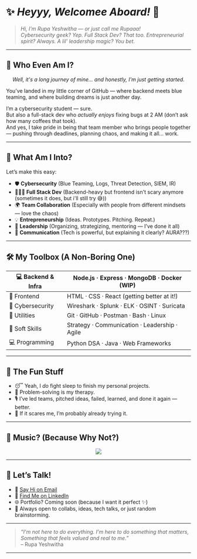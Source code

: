 # ✨ *Heyyy, Welcomee Aboard!* 🚀

> *Hi, I’m Rupa Yeshwitha — or just call me Rupaaa!*  
> *Cybersecurity geek? Yep. Full Stack Dev? That too. Entrepreneurial spirit? Always. A lil' leadership magic? You bet.*

---

## 🧭 Who Even Am I?

<p align="center">
<em>Well, it's a long journey of mine... and honestly, I'm just getting started.</em>
</p>

You’ve landed in my little corner of GitHub — where backend meets blue teaming, and where building dreams is just another day.

I’m a cybersecurity student — sure.  
But also a full-stack dev who *actually enjoys* fixing bugs at 2 AM (don’t ask how many coffees that took).  
And yes, I take pride in being that team member who brings people together — pushing through deadlines, planning chaos, and making it all... work.

---

## 🎯 What Am I Into?

Let’s make this easy:

- 🛡️ **Cybersecurity** (Blue Teaming, Logs, Threat Detection, SIEM, IR)
- 🧑🏻‍💻 **Full Stack Dev** (Backend-heavy but frontend isn't scary anymore (sometimes it does, but i'll still try 😅))
- 🌍 **Team Collaboration** (Especially with people from different mindsets — love the chaos)
- 💡 **Entrepreneurship** (Ideas. Prototypes. Pitching. Repeat.)
- 🎯 **Leadership** (Organizing, strategizing, mentoring — I’ve done it all)
- 🧠 **Communication** (Tech is powerful, but explaining it clearly? AURA???)

---

## 🛠️ My Toolbox (A Non-Boring One)

| 💻 Backend & Infra | Node.js · Express · MongoDB · Docker (WIP) |
|--------------------|---------------------------------------------|
| 🎨 Frontend        | HTML · CSS · React (getting better at it!) |
| 🔐 Cybersecurity   | Wireshark · Splunk · ELK · OSINT · Suricata |
| 🧰 Utilities       | Git · GitHub · Postman · Bash · Linux        |
| 🧠 Soft Skills     | Strategy · Communication · Leadership · Agile |
| 💻 Programming     | Python DSA · Java · Web Frameworks |

---

## 🌟 The Fun Stuff

- 😴 Yeah, I *do* fight sleep to finish my personal projects.
- 🧩 Problem-solving is my therapy.
- 🎙️ I’ve led teams, pitched ideas, failed, learned, and done it again — better.
- 🧭 If it scares me, I’m probably already trying it.

---

## 🎵 Music? (Because Why Not?)

<p align="center">
  <img src="https://spotify-github-profile.vercel.app/api/view?uid=your_spotify_user_id&cover_image=true&theme=default&show_offline=false&background_color=121212&bar_color=53b14f&bar_color_cover=false" />
</p>


---

## 🤝 Let’s Talk!

- 📧 [Say Hi on Email](mailto:your-email@example.com)  
- 💼 [Find Me on LinkedIn](https://linkedin.com/in/your-linkedin)  
- 🌐 Portfolio? Coming soon (because I want it perfect ✨)  
- 🤝 Always open to collabs, ideas, tech talks, or just random brainstorming.

---

> *“I'm not here to do everything. I'm here to do something that matters, Something that feels valued and real to me.”*  
> – Rupa Yeshwitha

---
